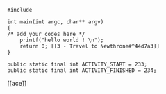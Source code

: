 ```links|java
#include

int main(int argc, char** argv)
{
/* add your codes here */
	printf("hello world ! \n");
	return 0; [[3 - Travel to Newthrone#^44d7a3]]
}
```

```links|java
public static final int ACTIVITY_START = 233;
public static final int ACTIVITY_FINISHED = 234;
```

[[ace]]